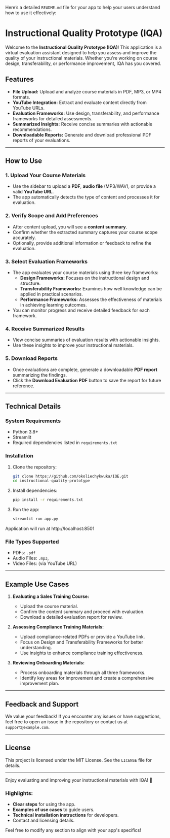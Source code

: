 Here’s a detailed `README.md` file for your app to help your users understand how to use it effectively:

# Instructional Quality Prototype (IQA)

Welcome to the **Instructional Quality Prototype (IQA)**! This application is a virtual evaluation assistant designed to help you assess and improve the quality of your instructional materials. Whether you're working on course design, transferability, or performance improvement, IQA has you covered.

## Features
- **File Upload:** Upload and analyze course materials in PDF, MP3, or MP4 formats.
- **YouTube Integration:** Extract and evaluate content directly from YouTube URLs.
- **Evaluation Frameworks:** Use design, transferability, and performance frameworks for detailed assessments.
- **Summarized Insights:** Receive concise summaries with actionable recommendations.
- **Downloadable Reports:** Generate and download professional PDF reports of your evaluations.

---

## How to Use

### 1. **Upload Your Course Materials**
   - Use the sidebar to upload a **PDF**, **audio file** (MP3/WAV), or provide a valid **YouTube URL**.
   - The app automatically detects the type of content and processes it for evaluation.

### 2. **Verify Scope and Add Preferences**
   - After content upload, you will see a **content summary**.
   - Confirm whether the extracted summary captures your course scope accurately.
   - Optionally, provide additional information or feedback to refine the evaluation.

### 3. **Select Evaluation Frameworks**
   - The app evaluates your course materials using three key frameworks:
     - **Design Frameworks:** Focuses on the instructional design and structure.
     - **Transferability Frameworks:** Examines how well knowledge can be applied in practical scenarios.
     - **Performance Frameworks:** Assesses the effectiveness of materials in achieving learning outcomes.
   - You can monitor progress and receive detailed feedback for each framework.

### 4. **Receive Summarized Results**
   - View concise summaries of evaluation results with actionable insights.
   - Use these insights to improve your instructional materials.

### 5. **Download Reports**
   - Once evaluations are complete, generate a downloadable **PDF report** summarizing the findings.
   - Click the **Download Evaluation PDF** button to save the report for future reference.

---

## Technical Details

### System Requirements
- Python 3.8+
- Streamlit
- Required dependencies listed in `requirements.txt`

### Installation
1. Clone the repository:
   ```bash
   git clone https://github.com/okoliechykwuka/IQE.git
   cd instructional-quality-prototype
   ```
2. Install dependencies:
   ```bash
   pip install -r requirements.txt
   ```
3. Run the app:
   ```bash
   streamlit run app.py
   ```
Application will run at http://localhost:8501

### File Types Supported
- PDFs: `.pdf`
- Audio Files: `.mp3`,
- Video Files: (via YouTube URL)

---

## Example Use Cases
1. **Evaluating a Sales Training Course:**
   - Upload the course material.
   - Confirm the content summary and proceed with evaluation.
   - Download a detailed evaluation report for review.

2. **Assessing Compliance Training Materials:**
   - Upload compliance-related PDFs or provide a YouTube link.
   - Focus on Design and Transferability Frameworks for better understanding.
   - Use insights to enhance compliance training effectiveness.

3. **Reviewing Onboarding Materials:**
   - Process onboarding materials through all three frameworks.
   - Identify key areas for improvement and create a comprehensive improvement plan.

---

## Feedback and Support
We value your feedback! If you encounter any issues or have suggestions, feel free to open an issue in the repository or contact us at `support@example.com`.

---

## License
This project is licensed under the MIT License. See the `LICENSE` file for details.

---

Enjoy evaluating and improving your instructional materials with IQA! 🚀


### Highlights:
- **Clear steps** for using the app.
- **Examples of use cases** to guide users.
- **Technical installation instructions** for developers.
- Contact and licensing details.

Feel free to modify any section to align with your app's specifics!